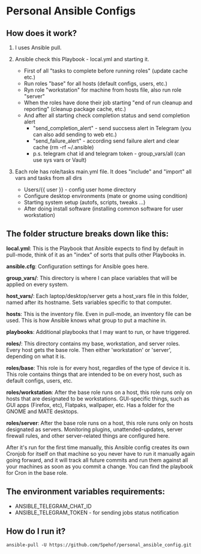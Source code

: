 # Personal Ansible Configs

## How does it work?

1. I uses Ansible pull.

2. Ansible check this Playbook - local.yml and starting it.
	* First of all "tasks to complete before running roles" (update cache etc.)
	* Run roles "base" for all hosts  (default configs, users, etc.)
	* Ryn role "workstation" for machine from hosts file, also run role "server"
	* When the roles have done their job starting "end of run cleanup and reporting" (cleanup package cache, etc.)
	* And after all starting check completion status and send completion alert
		* "send_completion_alert" - send succsess alert in Telegram (you can also add sending to web etc.)
		* "send_failure_alert" - according send failure alert and clear cache (rm -rf \~/.ansible)
		* p.s. telegram chat id and telegram token - group_vars/all (can use sys vars or Vault)

3. Each role has role/tasks main.yml file. It does "include" and "import" all vars and tasks from all dirs
	* Users/{{ user }} - config user home directory
	* Configure desktop environments (mate or gnome using condition)
	* Starting system setup (autofs, scripts, tweaks ...)
	* After doing install software (installing common software for user workstation)


## The folder structure breaks down like this:

**local.yml**: This is the Playbook that Ansible expects to find by default in pull-mode, think of it as an "index" of sorts that pulls other Playbooks in.


**ansible.cfg**: Configuration settings for Ansible goes here.


**group_vars/**: This directory is where I can place variables that will be applied on every system.


**host_vars/**: Each laptop/desktop/server gets a host_vars file in this folder, named after its hostname. Sets variables specific to that computer.


**hosts**: This is the inventory file. Even in pull-mode, an inventory file can be used. This is how Ansible knows what group to put a machine in.


**playbooks**: Additional playbooks that I may want to run, or have triggered.


**roles/**: This directory contains my base, workstation, and server roles. Every host gets the base role. Then either 'workstation' or 'server', depending on what it is.

**roles/base**: This role is for every host, regardles of the type of device it is. This role contains things that are intended to be on every host, such as default configs, users, etc.

**roles/workstation**: After the base role runs on a host, this role runs only on hosts that are designated to be workstations. GUI-specific things, such as GUI apps (Firefox, etc), Flatpaks, wallpaper, etc. Has a folder for the GNOME and MATE desktops.

**roles/server**: After the base role runs on a host, this role runs only on hosts designated as servers. Monitoring plugins, unattended-updates, server firewall rules, and other server-related things are configured here.

After it's run for the first time manually, this Ansible config creates its own Cronjob for itself on that machine so you never have to run it manually again going forward, and it will track all future commits and run them against all your machines as soon as you commit a change. You can find the playbook for Cron in the base role.

## The environment variables requirements:

* ANSIBLE_TELEGRAM_CHAT_ID 
* ANSIBLE_TELEGRAM_TOKEN - for sending jobs status notification

## How do I run it?

`ansible-pull -U https://github.com/Spehof/personal_ansible_config.git`